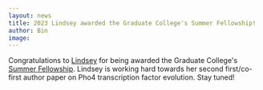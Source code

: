 ```yaml
---
layout: news
title: 2023 Lindsey awarded the Graduate College's Summer Fellowship!
author: Bin
image:
---
```


Congratulations to [Lindsey](https://www.binhe-lab.org/members/lindsey-snyder/) for being awarded the Graduate College's [Summer Fellowship](https://grad.uiowa.edu/funding/fellowships/summer). Lindsey is working hard towards her second first/co-first author paper on Pho4 transcription factor evolution. Stay tuned!

